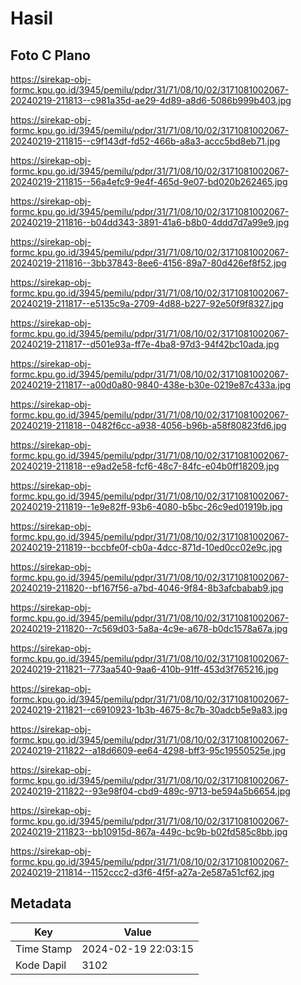 # Hasil

## Foto C Plano

https://sirekap-obj-formc.kpu.go.id/3945/pemilu/pdpr/31/71/08/10/02/3171081002067-20240219-211813--c981a35d-ae29-4d89-a8d6-5086b999b403.jpg

https://sirekap-obj-formc.kpu.go.id/3945/pemilu/pdpr/31/71/08/10/02/3171081002067-20240219-211815--c9f143df-fd52-466b-a8a3-accc5bd8eb71.jpg

https://sirekap-obj-formc.kpu.go.id/3945/pemilu/pdpr/31/71/08/10/02/3171081002067-20240219-211815--56a4efc9-9e4f-465d-9e07-bd020b262465.jpg

https://sirekap-obj-formc.kpu.go.id/3945/pemilu/pdpr/31/71/08/10/02/3171081002067-20240219-211816--b04dd343-3891-41a6-b8b0-4ddd7d7a99e9.jpg

https://sirekap-obj-formc.kpu.go.id/3945/pemilu/pdpr/31/71/08/10/02/3171081002067-20240219-211816--3bb37843-8ee6-4156-89a7-80d426ef8f52.jpg

https://sirekap-obj-formc.kpu.go.id/3945/pemilu/pdpr/31/71/08/10/02/3171081002067-20240219-211817--e5135c9a-2709-4d88-b227-92e50f9f8327.jpg

https://sirekap-obj-formc.kpu.go.id/3945/pemilu/pdpr/31/71/08/10/02/3171081002067-20240219-211817--d501e93a-ff7e-4ba8-97d3-94f42bc10ada.jpg

https://sirekap-obj-formc.kpu.go.id/3945/pemilu/pdpr/31/71/08/10/02/3171081002067-20240219-211817--a00d0a80-9840-438e-b30e-0219e87c433a.jpg

https://sirekap-obj-formc.kpu.go.id/3945/pemilu/pdpr/31/71/08/10/02/3171081002067-20240219-211818--0482f6cc-a938-4056-b96b-a58f80823fd6.jpg

https://sirekap-obj-formc.kpu.go.id/3945/pemilu/pdpr/31/71/08/10/02/3171081002067-20240219-211818--e9ad2e58-fcf6-48c7-84fc-e04b0ff18209.jpg

https://sirekap-obj-formc.kpu.go.id/3945/pemilu/pdpr/31/71/08/10/02/3171081002067-20240219-211819--1e9e82ff-93b6-4080-b5bc-26c9ed01919b.jpg

https://sirekap-obj-formc.kpu.go.id/3945/pemilu/pdpr/31/71/08/10/02/3171081002067-20240219-211819--bccbfe0f-cb0a-4dcc-871d-10ed0cc02e9c.jpg

https://sirekap-obj-formc.kpu.go.id/3945/pemilu/pdpr/31/71/08/10/02/3171081002067-20240219-211820--bf167f56-a7bd-4046-9f84-8b3afcbabab9.jpg

https://sirekap-obj-formc.kpu.go.id/3945/pemilu/pdpr/31/71/08/10/02/3171081002067-20240219-211820--7c569d03-5a8a-4c9e-a678-b0dc1578a67a.jpg

https://sirekap-obj-formc.kpu.go.id/3945/pemilu/pdpr/31/71/08/10/02/3171081002067-20240219-211821--773aa540-9aa6-410b-91ff-453d3f765216.jpg

https://sirekap-obj-formc.kpu.go.id/3945/pemilu/pdpr/31/71/08/10/02/3171081002067-20240219-211821--c6910923-1b3b-4675-8c7b-30adcb5e9a83.jpg

https://sirekap-obj-formc.kpu.go.id/3945/pemilu/pdpr/31/71/08/10/02/3171081002067-20240219-211822--a18d6609-ee64-4298-bff3-95c19550525e.jpg

https://sirekap-obj-formc.kpu.go.id/3945/pemilu/pdpr/31/71/08/10/02/3171081002067-20240219-211822--93e98f04-cbd9-489c-9713-be594a5b6654.jpg

https://sirekap-obj-formc.kpu.go.id/3945/pemilu/pdpr/31/71/08/10/02/3171081002067-20240219-211823--bb10915d-867a-449c-bc9b-b02fd585c8bb.jpg

https://sirekap-obj-formc.kpu.go.id/3945/pemilu/pdpr/31/71/08/10/02/3171081002067-20240219-211814--1152ccc2-d3f6-4f5f-a27a-2e587a51cf62.jpg


## Metadata

| Key        | Value               |
| ---------- | ------------------- |
| Time Stamp | 2024-02-19 22:03:15 |
| Kode Dapil | 3102                |



